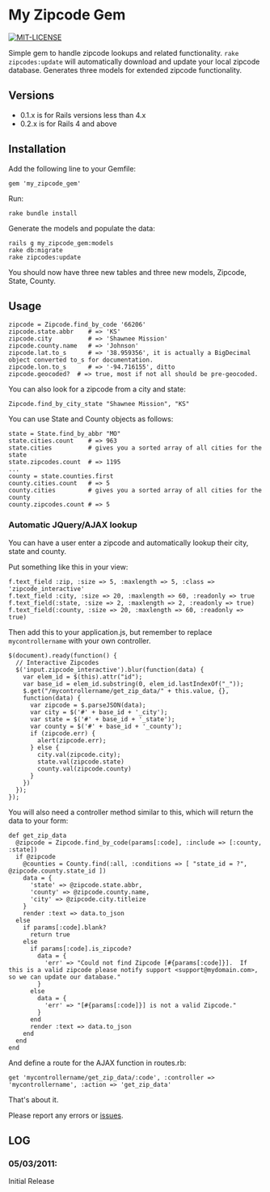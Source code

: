 # My Zipcode Gem

[![MIT-LICENSE](https://img.shields.io/github/license/midwire/my_zipcode_gem.svg)](https://github.com/midwire/my_zipcode_gem/blob/master/MIT-LICENSE)

Simple gem to handle zipcode lookups and related functionality.  `rake zipcodes:update` will automatically download and update your local zipcode database.  Generates three models for extended zipcode functionality.

## Versions

* 0.1.x is for Rails versions less than 4.x
* 0.2.x is for Rails 4 and above

## Installation

Add the following line to your Gemfile:

    gem 'my_zipcode_gem'

Run:

    rake bundle install

Generate the models and populate the data:

```
rails g my_zipcode_gem:models
rake db:migrate
rake zipcodes:update
```

You should now have three new tables and three new models, Zipcode, State, County.

## Usage

```
zipcode = Zipcode.find_by_code '66206'
zipcode.state.abbr    # => 'KS'
zipcode.city          # => 'Shawnee Mission'
zipcode.county.name   # => 'Johnson'
zipcode.lat.to_s      # => '38.959356', it is actually a BigDecimal object converted to_s for documentation.
zipcode.lon.to_s      # => '-94.716155', ditto
zipcode.geocoded?  # => true, most if not all should be pre-geocoded.
```

You can also look for a zipcode from a city and state:

    Zipcode.find_by_city_state "Shawnee Mission", "KS"

You can use State and County objects as follows:

```
state = State.find_by_abbr "MO"
state.cities.count    # => 963
state.cities          # gives you a sorted array of all cities for the state
state.zipcodes.count  # => 1195
...
county = state.counties.first
county.cities.count   # => 5
county.cities         # gives you a sorted array of all cities for the county
county.zipcodes.count # => 5
```

### Automatic JQuery/AJAX lookup

You can have a user enter a zipcode and automatically lookup their city, state and county.

Put something like this in your view:

```
f.text_field :zip, :size => 5, :maxlength => 5, :class => 'zipcode_interactive'
f.text_field :city, :size => 20, :maxlength => 60, :readonly => true
f.text_field(:state, :size => 2, :maxlength => 2, :readonly => true)
f.text_field(:county, :size => 20, :maxlength => 60, :readonly => true)
```

Then add this to your application.js, but remember to replace `mycontrollername` with your own controller.

    $(document).ready(function() {
      // Interactive Zipcodes
      $('input.zipcode_interactive').blur(function(data) {
        var elem_id = $(this).attr("id");
        var base_id = elem_id.substring(0, elem_id.lastIndexOf("_"));
        $.get("/mycontrollername/get_zip_data/" + this.value, {},
        function(data) {
          var zipcode = $.parseJSON(data);
          var city = $('#' + base_id + '_city');
          var state = $('#' + base_id + '_state');
          var county = $('#' + base_id + '_county');
          if (zipcode.err) {
            alert(zipcode.err);
          } else {
            city.val(zipcode.city);
            state.val(zipcode.state)
            county.val(zipcode.county)
          }
        })
      });
    });

You will also need a controller method similar to this, which will return the data to your form:

    def get_zip_data
      @zipcode = Zipcode.find_by_code(params[:code], :include => [:county, :state])
      if @zipcode
        @counties = County.find(:all, :conditions => [ "state_id = ?", @zipcode.county.state_id ])
        data = {
          'state' => @zipcode.state.abbr,
          'county' => @zipcode.county.name,
          'city' => @zipcode.city.titleize
        }
        render :text => data.to_json
      else
        if params[:code].blank?
          return true
        else
          if params[:code].is_zipcode?
            data = {
              'err' => "Could not find Zipcode [#{params[:code]}].  If this is a valid zipcode please notify support <support@mydomain.com>, so we can update our database."
            }
          else
            data = {
              'err' => "[#{params[:code]}] is not a valid Zipcode."
            }
          end
          render :text => data.to_json
        end
      end
    end

And define a route for the AJAX function in routes.rb:

    get 'mycontrollername/get_zip_data/:code', :controller => 'mycontrollername', :action => 'get_zip_data'

That's about it.

Please report any errors or [issues](https://github.com/midwire/my_zipcode_gem/issues).

## LOG

### 05/03/2011:

Initial Release

